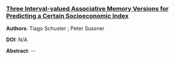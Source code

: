 ### [Three Interval-valued Associative Memory Versions for Predicting a Certain Socioeconomic Index](hhttps://dialnet.unirioja.es/servlet/articulo?codigo=6238161)


**Authors**: Tiago Schuster ; Peter Sussner

**DOI**: N/A

**Abstract**: --

